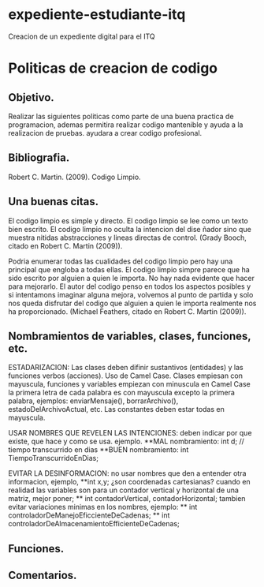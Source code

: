 # expediente-estudiante-itq
Creacion de un expediente digital para el ITQ

# Politicas de creacion de codigo
## Objetivo.
  Realizar las siguientes politicas como parte de una buena practica de programacion,
  ademas permitira realizar codigo mantenible y ayuda a la realizacion de pruebas.
  ayudara a crear codigo profesional.

## Bibliografia.
  Robert C. Martin. (2009). Codigo Limpio. 
## Una buenas citas.
  El codigo limpio es simple y directo. El codigo
  limpio se lee como un texto bien escrito. El
  codigo limpio no oculta la intencion del dise
  ñador sino que muestra nitidas abstracciones
  y lineas directas de control. (Grady Booch, citado en Robert C. Martin (2009)).
  
  Podria enumerar todas las cualidades del codigo
  limpio pero hay una principal que engloba a
  todas ellas. El codigo limpio simpre parece que
  ha sido escrito por alguien a quien le importa.
  No hay nada evidente que hacer para mejorarlo.
  El autor del codigo penso en todos los aspectos
  posibles y si intentamons imaginar alguna
  mejora, volvemos al punto de partida y solo
  nos queda disfrutar del codigo que alguien a
  quien le importa realmente nos ha proporcionado.
  (Michael Feathers, citado en Robert C. Martin (2009)).
## Nombramientos de variables, clases, funciones, etc.
  
  ESTADARIZACION:
  Las clases deben difinir sustantivos (entidades) y las funciones verbos (acciones). Uso de
  Camel Case. Clases empiesan con mayuscula, funciones y variables empiezan con minuscula
  en Camel Case la primera letra de cada palabra es con mayuscula excepto la primera
  palabra, ejemplos: enviarMensaje(), borrarArchivo(), estadoDelArchivoActual, etc. Las
  constantes deben estar todas en mayuscula.
  
  USAR NOMBRES QUE REVELEN LAS INTENCIONES:
  deben indicar por que existe, que hace y como se usa. ejemplo.
  **MAL nombramiento: int d; // tiempo transcurrido en dias
  **BUEN nombramiento: int TiempoTranscurridoEnDias;
  
  EVITAR LA DESINFORMACION:
  no usar nombres que den a entender otra informacion, ejemplo,
  **int x,y; ¿son coordenadas cartesianas?
  cuando en realidad las variables son para un contador vertical y horizontal
  de una matriz, mejor poner;
  ** int contadorVertical, contadorHorizontal;
  tambien evitar variaciones minimas en los nombres, ejemplo:
  ** int controladorDeManejoEficcienteDeCadenas;
  ** int controladorDeAlmacenamientoEfficienteDeCadenas;
## Funciones.

## Comentarios.
